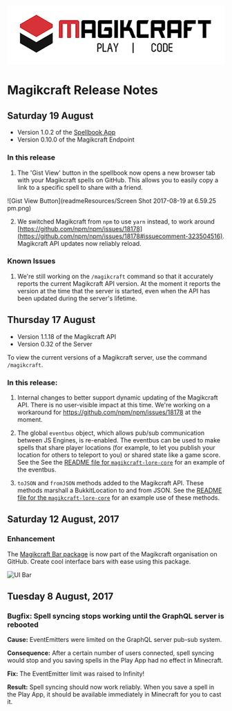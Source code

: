 ![Magikcraft Banner](readmeResources/logo.png)

# Magikcraft Release Notes

## Saturday 19 August

* Version 1.0.2 of the [Spellbook App](https://play.magikcraft.io)
* Version 0.10.0 of the Magikcraft Endpoint

### In this release

1. The 'Gist View' button in the spellbook now opens a new browser tab with your Magikcraft spells on GitHub. This allows you to easily copy a link to a specific spell to share with a friend.

![Gist View Button](readmeResources/Screen Shot 2017-08-19 at 6.59.25 pm.png)

2. We switched Magikcraft from `npm` to use `yarn` instead, to work around [https://github.com/npm/npm/issues/18178](https://github.com/npm/npm/issues/18178#issuecomment-323504516). Magikcraft API updates now reliably reload. 

### Known Issues

1. We're still working on the `/magikcraft` command so that it accurately reports the current Magikcraft API version. At the moment it reports the version at the time that the server is started, even when the API has been updated during the server's lifetime.

## Thursday 17 August

* Version 1.1.18 of the Magikcraft API 
* Version 0.32 of the Server

To view the current versions of a Magikcraft server, use the command `/magikcraft`.

### In this release:

1. Internal changes to better support dynamic updating of the Magikcraft API. There is no user-visible impact at this time. We're working on a workaround for https://github.com/npm/npm/issues/18178 at the moment.

2. The global `eventbus` object, which allows pub/sub communication between JS Engines, is re-enabled. The eventbus can be used to make spells that share player locations (for example, to let you publish your location for others to teleport to you) or shared state like a game score. See the See the [README file for `magikcraft-lore-core`](https://github.com/Magikcraft/magikcraft-lore-core/blob/master/README.md#tojson-and-fromjson) for an example of the eventbus.

3. `toJSON` and `fromJSON` methods added to the Magikcraft API. These methods marshall a BukkitLocation to and from JSON. See the [README file for the `magikcraft-lore-core`](https://github.com/Magikcraft/magikcraft-lore-core/blob/master/README.md#tojson-and-fromjson) for an example use of these methods.

## Saturday 12 August, 2017

### Enhancement

The [Magikcraft Bar package](http://github.com/magikcraft/magikcraft-lore-ui-bar) is now part of the Magikcraft organisation on GitHub. Create cool interface bars with ease using this package.

![UI Bar](https://media.giphy.com/media/xTkcEzfUCkrTC1q6li/giphy.gif)

## Tuesday 8 August, 2017

### Bugfix: Spell syncing stops working until the GraphQL server is rebooted

**Cause:** EventEmitters were limited on the GraphQL server pub-sub system.

**Consequence:** After a certain number of users connected, spell syncing would stop and you saving spells in the Play App had no effect in Minecraft.

**Fix:** The EventEmitter limit was raised to Infinity!

**Result:** Spell syncing should now work reliably. When you save a spell in the Play App, it should be available immediately in Minecraft for you to cast it.


